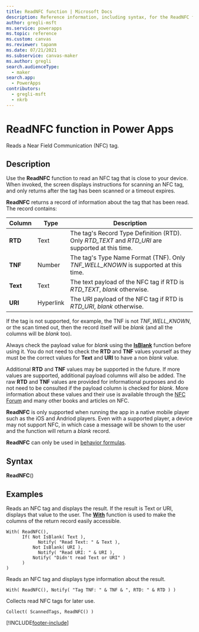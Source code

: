 ```yaml
---
title: ReadNFC function | Microsoft Docs
description: Reference information, including syntax, for the ReadNFC function in Power Apps
author: gregli-msft
ms.service: powerapps
ms.topic: reference
ms.custom: canvas
ms.reviewer: tapanm
ms.date: 07/21/2021
ms.subservice: canvas-maker
ms.author: gregli
search.audienceType: 
  - maker
search.app: 
  - PowerApps
contributors:
  - gregli-msft
  - nkrb
---
```

# ReadNFC function in Power Apps

Reads a Near Field Communication (NFC) tag.

## Description

Use the **ReadNFC** function to read an NFC tag that is close to your device. When invoked, the screen displays instructions for scanning an NFC tag, and only returns after the tag has been scanned or a timeout expires.  

**ReadNFC** returns a record of information about the tag that has been read. The record contains:

| Column | Type | Description |
|----|----|----|
| **RTD** | Text | The tag's Record Type Definition (RTD).  Only *RTD_TEXT* and *RTD_URI* are supported at this time. |
| **TNF** | Number | The tag's Type Name Format (TNF). Only *TNF_WELL_KNOWN* is supported at this time.  |
| **Text** | Text | The text payload of the NFC tag if RTD is *RTD_TEXT*, *blank* otherwise.   | 
| **URI** | Hyperlink | The URI payload of the NFC tag if RTD is *RTD_URI*, *blank* otherwise.  |

If the tag is not supported, for example, the TNF is not *TNF_WELL_KNOWN*, or the scan timed out, then the record itself will be *blank* (and all the columns will be *blank* too).

Always check the payload value for *blank* using the [**IsBlank**](function-isblank-isempty.md) function before using it.  You do not need to check the **RTD** and **TNF** values yourself as they must be the correct values for **Text** and **URI** to have a non *blank* value.

Additional **RTD** and **TNF** values may be supported in the future. If more values are supported, additional payload columns will also be added.  The raw **RTD** and **TNF** values are provided for informational purposes and do not need to be consulted if the payload column is checked for *blank*.  More information about these values and their use is available through the [NFC Forum](https://nfc-forum.org) and many other books and articles on NFC.

**ReadNFC** is only supported when running the app in a native mobile player such as the iOS and Andriod players.  Even with a supported player, a device may not support NFC, in which case a message will be shown to the user and the function will return a *blank* record.  

**ReadNFC** can only be used in [behavior formulas](../working-with-formulas-in-depth.md).

## Syntax

**ReadNFC**()

## Examples

Reads an NFC tag and displays the result.  If the result is Text or URI, displays that value to the user.  The [**With**](function-with.md) function is used to make the columns of the return record easily accessible.  

```powerapps-dot
With( ReadNFC(), 
      If( Not IsBlank( Text ), 
            Notify( "Read Text: " & Text ), 
          Not IsBlank( URI ),
            Notify( "Read URI: " & URI ),
          Notify( "Didn't read Text or URI" )
      )
)
```

Reads an NFC tag and displays type information about the result.

```powerapps-dot
With( ReadNFC(), Notify( "Tag TNF: " & TNF & ", RTD: " & RTD ) )
```

Collects read NFC tags for later use.

```powerapps-dot
Collect( ScannedTags, ReadNFC() )
```

[!INCLUDE[footer-include](../../../includes/footer-banner.md)]
